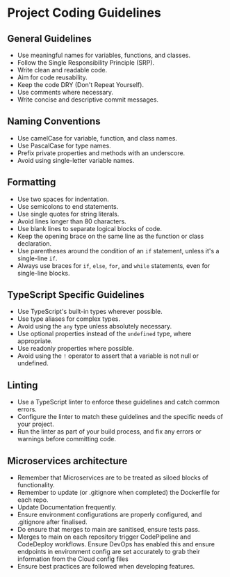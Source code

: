 # Project Coding Guidelines

## General Guidelines
- Use meaningful names for variables, functions, and classes.
- Follow the Single Responsibility Principle (SRP).
- Write clean and readable code.
- Aim for code reusability.
- Keep the code DRY (Don't Repeat Yourself).
- Use comments where necessary.
- Write concise and descriptive commit messages.

## Naming Conventions
- Use camelCase for variable, function, and class names.
- Use PascalCase for type names.
- Prefix private properties and methods with an underscore.
- Avoid using single-letter variable names.

## Formatting
- Use two spaces for indentation.
- Use semicolons to end statements.
- Use single quotes for string literals.
- Avoid lines longer than 80 characters.
- Use blank lines to separate logical blocks of code.
- Keep the opening brace on the same line as the function or class declaration.
- Use parentheses around the condition of an `if` statement, unless it's a single-line `if`.
- Always use braces for `if`, `else`, `for`, and `while` statements, even for single-line blocks.

## TypeScript Specific Guidelines
- Use TypeScript's built-in types wherever possible.
- Use type aliases for complex types.
- Avoid using the `any` type unless absolutely necessary.
- Use optional properties instead of the `undefined` type, where appropriate.
- Use readonly properties where possible.
- Avoid using the `!` operator to assert that a variable is not null or undefined.

## Linting
- Use a TypeScript linter to enforce these guidelines and catch common errors.
- Configure the linter to match these guidelines and the specific needs of your project.
- Run the linter as part of your build process, and fix any errors or warnings before committing code.

## Microservices architecture
- Remember that Microservices are to be treated as siloed blocks of functionality.
- Remember to update (or .gitignore when completed) the Dockerfile for each repo. 
- Update Documentation frequently.
- Ensure environment configurations are properly configured, and .gitignore after finalised.
- Do ensure that merges to main are sanitised, ensure tests pass.
- Merges to main on each repository trigger CodePipeline and CodeDeploy workflows. Ensure DevOps has enabled this and ensure endpoints in environment config are set accurately to grab their information from the Cloud config files
- Ensure best practices are followed when developing features.


